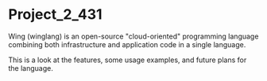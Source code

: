# Project_2_431

Wing (winglang) is an open-source "cloud-oriented" programming language combining both infrastructure and application code in a single language.

This is a look at the features, some usage examples, and future plans for the language.